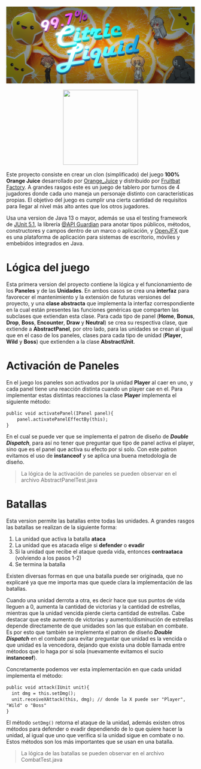 <!-- 1.0.3-b1 -->
![](img/97%25CitricLiquid.png)

<p align="center">
  <img width="200" height="200" 
        src="https://stickershop.line-scdn.net/stickershop/v1/product/11281886/LINEStorePC/main.png;compress=true">
</p>

Este proyecto consiste en crear un clon (simplificado) del juego **100% Orange Juice** desarrollado por [Orange_Juice](http://dadai.moo.jp) y distribuido por [Fruitbat Factory](https://fruitbatfactory.com). A grandes rasgos este es un juego de tablero por turnos de 4 jugadores donde cada uno maneja un personaje distinto con características propias. El objetivo del juego es cumplir una cierta cantidad de requisitos para llegar al nivel más alto antes que los otros jugadores.

Usa una version de Java 13 o mayor, además se usa el testing framework de [JUnit 5.1](https://junit.org/junit5/), la librería [@API Guardian](https://github.com/apiguardian-team/apiguardian) para anotar tipos públicos, métodos, constructores y campos dentro de un marco o aplicación, y [OpenJFX](https://openjfx.io/) que es una plataforma de aplicación para sistemas de escritorio, móviles y embebidos integrados en Java.

# Lógica del juego

Esta primera version del proyecto contiene la lógica y el funcionamiento de los **Paneles** y de las **Unidades**. En ambos casos se crea una **interfaz** para favorecer el mantenimiento y la extensión de futuras versiones del proyecto, y una **clase abstracta** que implementa la interfaz correspondiente en la cual están presentes las funciones genéricas que comparten las subclases que extiendan esta clase. Para cada tipo de panel (**Home**, **Bonus**, **Drop**, **Boss**, **Encounter**, **Draw** y **Neutral**) se crea su respectiva clase, que extiende a **AbstractPanel**, por otro lado, para las unidades se crean al igual que en el caso de los paneles, clases para cada tipo de unidad (**Player**, **Wild** y **Boss**) que extienden a la clase **AbstractUnit**.

# Activación de Paneles
En el juego los paneles son activados por la unidad **Player** al caer en uno, y cada panel tiene una reacción distinta cuando un player cae en el. Para implementar estas distintas reacciones la clase **Player** implementa el siguiente método:

```
public void activatePanel(IPanel panel){
    panel.activatePanelEffectBy(this);
}
```
En el cual se puede ver que se implementa el patron de diseño de ***Double Dispatch***, para así no tener que preguntar que tipo de panel activa el player, sino que es el panel que activa su efecto por si solo. Con este patron evitamos el uso de **instanceof** y se aplica una buena metodología de diseño.

> La lógica de la activación de paneles se pueden observar en el archivo AbstractPanelTest.java

# Batallas

Esta version permite las batallas entre todas las unidades. A grandes rasgos las batallas se realizan de la siguiente forma:
1. La unidad que activa la batalla **ataca**
2. La unidad que es atacada elige si **defender** o **evadir**
3. Si la unidad que recibe el ataque queda vida, entonces **contraataca** (volviendo a los pasos 1-2)
4. Se termina la batalla

Existen diversas formas en que una batalla puede ser originada, que no explicaré ya que me importa mas que quede clara la implementación de las batallas.

Cuando una unidad derrota a otra, es decir hace que sus puntos de vida lleguen a 0, aumenta la cantidad de victorias y la cantidad de estrellas, mientras que la unidad vencida pierde cierta cantidad de estrellas. Cabe destacar que este aumento de victorias y aumento/disminución de estrellas depende directamente de que unidades son las que estaban en combate. Es por esto que también se implementa el patron de diseño ***Double Dispatch*** en el combate para evitar preguntar que unidad es la vencida o que unidad es la vencedora, dejando que exista una doble llamada entre métodos que lo haga por si sola (nuevamente evitamos el sucio **instanceof**).

Concretamente podemos ver esta implementación en que cada unidad implementa el método:
```
public void attack(IUnit unit){
  int dmg = this.setDmg();
  unit.receiveXAttack(this, dmg); // donde la X puede ser "Player", "Wild" o "Boss"
}
```
El método ``setDmg()`` retorna el ataque de la unidad, además existen otros métodos para defender o evadir dependiendo de lo que quiere hacer la unidad, al igual que uno que verifica si la unidad sigue en combate o no. Estos métodos son los más importantes que se usan en una batalla.

> La lógica de las batallas se pueden observar en el archivo CombatTest.java
